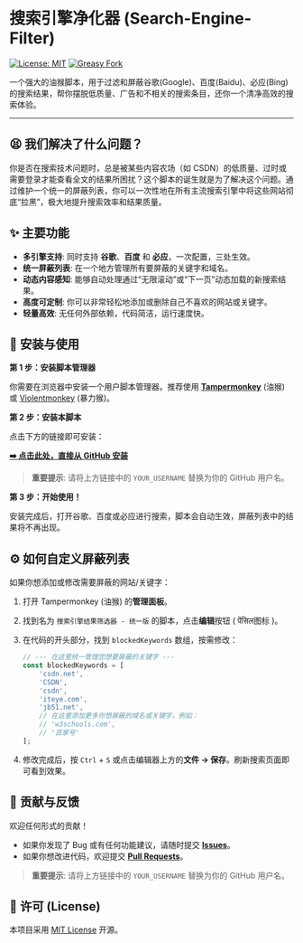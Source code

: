 # 搜索引擎净化器 (Search-Engine-Filter)

[![License: MIT](https://img.shields.io/badge/License-MIT-yellow.svg)](https://opensource.org/licenses/MIT)
[![Greasy Fork](https://img.shields.io/greasyfork/v/YOUR_SCRIPT_ID.svg)](https://greasyfork.org/scripts/YOUR_SCRIPT_ID) <!-- 如果你发布到 Greasy Fork，请替换 YOUR_SCRIPT_ID -->

一个强大的油猴脚本，用于过滤和屏蔽谷歌(Google)、百度(Baidu)、必应(Bing)的搜索结果，帮你摆脱低质量、广告和不相关的搜索条目，还你一个清净高效的搜索体验。

---

## 😫 我们解决了什么问题？

你是否在搜索技术问题时，总是被某些内容农场（如 CSDN）的低质量、过时或需要登录才能查看全文的结果所困扰？这个脚本的诞生就是为了解决这个问题。通过维护一个统一的屏蔽列表，你可以一次性地在所有主流搜索引擎中将这些网站彻底“拉黑”，极大地提升搜索效率和结果质量。

## ✨ 主要功能

*   **多引擎支持**: 同时支持 **谷歌**、**百度** 和 **必应**，一次配置，三处生效。
*   **统一屏蔽列表**: 在一个地方管理所有要屏蔽的关键字和域名。
*   **动态内容感知**: 能够自动处理通过“无限滚动”或“下一页”动态加载的新搜索结果。
*   **高度可定制**: 你可以非常轻松地添加或删除自己不喜欢的网站或关键字。
*   **轻量高效**: 无任何外部依赖，代码简洁，运行速度快。

## 🚀 安装与使用

**第 1 步：安装脚本管理器**

你需要在浏览器中安装一个用户脚本管理器。推荐使用 [**Tampermonkey**](https://www.tampermonkey.net/) (油猴) 或 [Violentmonkey](https://violentmonkey.github.io/) (暴力猴)。

**第 2 步：安装本脚本**

点击下方的链接即可安装：

[**➡️ 点击此处，直接从 GitHub 安装**](https://github.com/YOUR_USERNAME/Search-Engine-Filter/raw/main/search-engine-filter.user.js)

> **重要提示**: 请将上方链接中的 `YOUR_USERNAME` 替换为你的 GitHub 用户名。

**第 3 步：开始使用！**

安装完成后，打开谷歌、百度或必应进行搜索，脚本会自动生效，屏蔽列表中的结果将不再出现。

## ⚙️ 如何自定义屏蔽列表

如果你想添加或修改需要屏蔽的网站/关键字：

1.  打开 Tampermonkey (油猴) 的**管理面板**。
2.  找到名为 `搜索引擎结果筛选器 - 统一版` 的脚本，点击**编辑**按钮 ( पेंसिल图标 )。
3.  在代码的开头部分，找到 `blockedKeywords` 数组，按需修改：

    ```javascript
    // --- 在这里统一管理您想要屏蔽的关键字 ---
    const blockedKeywords = [
        'csdn.net',
        'CSDN',
        'csdn',
        'iteye.com',
        'jb51.net',
        // 在这里添加更多你想屏蔽的域名或关键字，例如：
        // 'w3schools.com',
        // '百家号'
    ];
    ```

4.  修改完成后，按 `Ctrl` + `S` 或点击编辑器上方的**文件 -> 保存**。刷新搜索页面即可看到效果。

## 🤝 贡献与反馈

欢迎任何形式的贡献！

*   如果你发现了 Bug 或有任何功能建议，请随时提交 [**Issues**](https://github.com/YOUR_USERNAME/Search-Engine-Filter/issues)。
*   如果你想改进代码，欢迎提交 [**Pull Requests**](https://github.com/YOUR_USERNAME/Search-Engine-Filter/pulls)。

> **重要提示**: 请将上方链接中的 `YOUR_USERNAME` 替换为你的 GitHub 用户名。

## 📄 许可 (License)

本项目采用 [MIT License](https://opensource.org/licenses/MIT) 开源。
